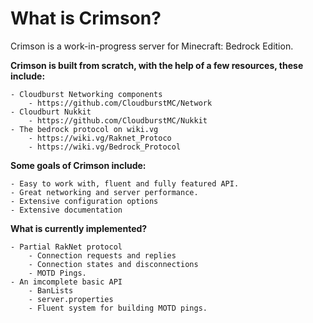 # What is Crimson?
Crimson is a work-in-progress server for Minecraft: Bedrock Edition.

**Crimson is built from scratch, with the help of a few resources, these include:**
    
    - Cloudburst Networking components
        - https://github.com/CloudburstMC/Network
    - Cloudburt Nukkit
        - https://github.com/CloudburstMC/Nukkit
    - The bedrock protocol on wiki.vg
        - https://wiki.vg/Raknet_Protoco
        - https://wiki.vg/Bedrock_Protocol


**Some goals of Crimson include:**
    
    - Easy to work with, fluent and fully featured API.
    - Great networking and server performance.
    - Extensive configuration options
    - Extensive documentation

**What is currently implemented?**
    
    - Partial RakNet protocol
        - Connection requests and replies
        - Connection states and disconnections
        - MOTD Pings.
    - An imcomplete basic API
        - BanLists
        - server.properties
        - Fluent system for building MOTD pings.